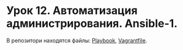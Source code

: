 # Урок 12. Автоматизация администрирования. Ansible-1.
В репозитори находятся файлы: [Playbook](nginx.yml), [Vagrantfile](Vagrantfile).

